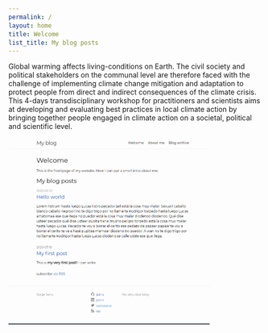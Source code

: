 ```yaml
---
permalink: /
layout: home
title: Welcome
list_title: My blog posts
---
```


Global warming affects living-conditions on Earth. The civil society and political stakeholders on the communal level are therefore faced with the challenge of implementing climate change mitigation and adaptation to protect people from direct and indirect consequences of the climate crisis. This 4-days transdisciplinary workshop for practitioners and scientists aims at developing and evaluating best practices in local climate action by bringing together people engaged in climate action on a societal, political and scientific level.  

<img src="./assets/imgs/screenshot.png" width="400px">

